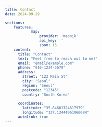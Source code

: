 ```yaml
---
title: Contact
date: 2024-09-29

sections:
    features:
            map:
                provider: 'mapnik'
                api_key: ''
                zoom: 15
    content:
      title: "Contact"
      text: "Feel free to reach out to me!"
      email: "email@example.com"
      phone: "010-1234-5678"
      address:
        street: "123 Main St"
        city: "Seoul"
        region: "Seoul"
        postcode: "12345"
        country: "South Korea"
        
      coordinates:
        latitude: "35.84601324617979"
        longitude: "127.13444961966684"
      autolink: true
---
```

